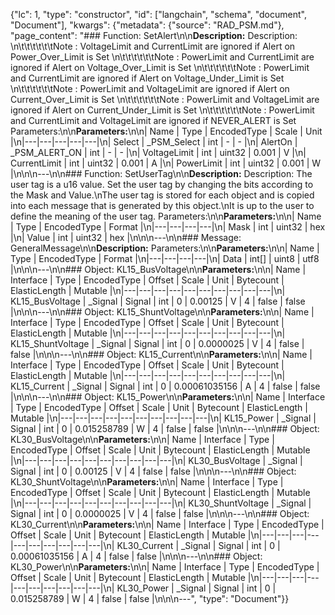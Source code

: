{"lc": 1, "type": "constructor", "id": ["langchain", "schema", "document", "Document"], "kwargs": {"metadata": {"source": "RAD_PSM.md"}, "page_content": "### Function: SetAlert\n\n**Description:** Description: \n\t\t\t\t\t\tNote : VoltageLimit and CurrentLimit are ignored if Alert on Power_Over_Limit is Set \n\t\t\t\t\t\tNote : PowerLimit and CurrentLimit are ignored if Alert on Voltage_Over_Limit is Set \n\t\t\t\t\t\tNote : PowerLimit and CurrentLimit are ignored if Alert on Voltage_Under_Limit is Set \n\t\t\t\t\t\tNote : PowerLimit and VoltageLimit are ignored if Alert on Current_Over_Limit is Set \n\t\t\t\t\t\tNote : PowerLimit and VoltageLimit are ignored if Alert on Current_Under_Limit is Set \n\t\t\t\t\t\tNote : PowerLimit and CurrentLimit and VoltageLimit are ignored if NEVER_ALERT is Set Parameters:\n\n**Parameters:**\n\n| Name | Type | EncodedType | Scale | Unit |\n|---|---|---|---|---|\n| Select | _PSM_Select | int | - | - |\n| AlertOn | _PSM_ALERT_ON | int | - | - |\n| VoltageLimit | int | uint32 | 0.001 | V |\n| CurrentLimit | int | uint32 | 0.001 | A |\n| PowerLimit | int | uint32 | 0.001 | W |\n\n\n---\n\n### Function: SetUserTag\n\n**Description:** Description: The user tag is a u16 value. Set the user tag by changing the bits according to the Mask and Value.\nThe user tag is stored for each object and is copied into each message that is generated by this object.\nIt is up to the user to define the meaning of the user tag. Parameters:\n\n**Parameters:**\n\n| Name | Type | EncodedType | Format |\n|---|---|---|---|\n| Mask | int | uint32 | hex |\n| Value | int | uint32 | hex |\n\n\n---\n\n### Message: GeneralMessage\n\n**Description:** Parameters:\n\n**Parameters:**\n\n| Name | Type | EncodedType | Format |\n|---|---|---|---|\n| Data | int[] | uint8 | utf8 |\n\n\n---\n\n### Object: KL15_BusVoltage\n\n**Parameters:**\n\n| Name | Interface | Type | EncodedType | Offset | Scale | Unit | Bytecount | ElasticLength | Mutable |\n|---|---|---|---|---|---|---|---|---|---|\n| KL15_BusVoltage | _Signal | Signal | int | 0 | 0.00125 | V | 4 | false | false |\n\n\n---\n\n### Object: KL15_ShuntVoltage\n\n**Parameters:**\n\n| Name | Interface | Type | EncodedType | Offset | Scale | Unit | Bytecount | ElasticLength | Mutable |\n|---|---|---|---|---|---|---|---|---|---|\n| KL15_ShuntVoltage | _Signal | Signal | int | 0 | 0.0000025 | V | 4 | false | false |\n\n\n---\n\n### Object: KL15_Current\n\n**Parameters:**\n\n| Name | Interface | Type | EncodedType | Offset | Scale | Unit | Bytecount | ElasticLength | Mutable |\n|---|---|---|---|---|---|---|---|---|---|\n| KL15_Current | _Signal | Signal | int | 0 | 0.00061035156 | A | 4 | false | false |\n\n\n---\n\n### Object: KL15_Power\n\n**Parameters:**\n\n| Name | Interface | Type | EncodedType | Offset | Scale | Unit | Bytecount | ElasticLength | Mutable |\n|---|---|---|---|---|---|---|---|---|---|\n| KL15_Power | _Signal | Signal | int | 0 | 0.015258789 | W | 4 | false | false |\n\n\n---\n\n### Object: KL30_BusVoltage\n\n**Parameters:**\n\n| Name | Interface | Type | EncodedType | Offset | Scale | Unit | Bytecount | ElasticLength | Mutable |\n|---|---|---|---|---|---|---|---|---|---|\n| KL30_BusVoltage | _Signal | Signal | int | 0 | 0.00125 | V | 4 | false | false |\n\n\n---\n\n### Object: KL30_ShuntVoltage\n\n**Parameters:**\n\n| Name | Interface | Type | EncodedType | Offset | Scale | Unit | Bytecount | ElasticLength | Mutable |\n|---|---|---|---|---|---|---|---|---|---|\n| KL30_ShuntVoltage | _Signal | Signal | int | 0 | 0.0000025 | V | 4 | false | false |\n\n\n---\n\n### Object: KL30_Current\n\n**Parameters:**\n\n| Name | Interface | Type | EncodedType | Offset | Scale | Unit | Bytecount | ElasticLength | Mutable |\n|---|---|---|---|---|---|---|---|---|---|\n| KL30_Current | _Signal | Signal | int | 0 | 0.00061035156 | A | 4 | false | false |\n\n\n---\n\n### Object: KL30_Power\n\n**Parameters:**\n\n| Name | Interface | Type | EncodedType | Offset | Scale | Unit | Bytecount | ElasticLength | Mutable |\n|---|---|---|---|---|---|---|---|---|---|\n| KL30_Power | _Signal | Signal | int | 0 | 0.015258789 | W | 4 | false | false |\n\n\n---", "type": "Document"}}